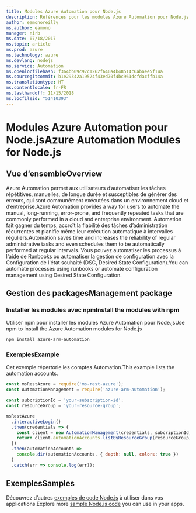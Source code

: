```yaml
---
title: Modules Azure Automation pour Node.js
description: Références pour les modules Azure Automation pour Node.js
author: eamonoreilly
ms.author: eamono
manager: nirb
ms.date: 07/18/2017
ms.topic: article
ms.prod: azure
ms.technology: azure
ms.devlang: nodejs
ms.service: Automation
ms.openlocfilehash: f364bb09c97c1262f640a4b48514c6abaee5f14a
ms.sourcegitcommit: b1e29342a19524f43ed70f4bc961dcfdacffb14a
ms.translationtype: HT
ms.contentlocale: fr-FR
ms.lasthandoff: 11/15/2018
ms.locfileid: "51410393"
---
```

# <a name="azure-automation-modules-for-nodejs"></a><span data-ttu-id="07b2b-103">Modules Azure Automation pour Node.js</span><span class="sxs-lookup"><span data-stu-id="07b2b-103">Azure Automation Modules for Node.js</span></span>

## <a name="overview"></a><span data-ttu-id="07b2b-104">Vue d’ensemble</span><span class="sxs-lookup"><span data-stu-id="07b2b-104">Overview</span></span>

<span data-ttu-id="07b2b-105">Azure Automation permet aux utilisateurs d’automatiser les tâches répétitives, manuelles, de longue durée et susceptibles de générer des erreurs, qui sont communément exécutées dans un environnement cloud et d’entreprise.</span><span class="sxs-lookup"><span data-stu-id="07b2b-105">Azure Automation provides a way for users to automate the manual, long-running, error-prone, and frequently repeated tasks that are commonly performed in a cloud and enterprise environment.</span></span> <span data-ttu-id="07b2b-106">Automation fait gagner du temps, accroît la fiabilité des tâches d’administration récurrentes et planifie même leur exécution automatique à intervalles réguliers.</span><span class="sxs-lookup"><span data-stu-id="07b2b-106">Automation saves time and increases the reliability of regular administrative tasks and even schedules them to be automatically performed at regular intervals.</span></span> <span data-ttu-id="07b2b-107">Vous pouvez automatiser les processus à l'aide de Runbooks ou automatiser la gestion de configuration avec la Configuration de l'état souhaité (DSC, Desired State Configuration).</span><span class="sxs-lookup"><span data-stu-id="07b2b-107">You can automate processes using runbooks or automate configuration management using Desired State Configuration.</span></span>

## <a name="management-package"></a><span data-ttu-id="07b2b-108">Gestion des packages</span><span class="sxs-lookup"><span data-stu-id="07b2b-108">Management package</span></span>

### <a name="install-the-modules-with-npm"></a><span data-ttu-id="07b2b-109">Installer les modules avec npm</span><span class="sxs-lookup"><span data-stu-id="07b2b-109">Install the modules with npm</span></span>

<span data-ttu-id="07b2b-110">Utiliser npm pour installer les modules Azure Automation pour Node.js</span><span class="sxs-lookup"><span data-stu-id="07b2b-110">Use npm to install the Azure Automation modules for Node.js</span></span>

```bash
npm install azure-arm-automation
```

### <a name="example"></a><span data-ttu-id="07b2b-111">Exemples</span><span class="sxs-lookup"><span data-stu-id="07b2b-111">Example</span></span>

<span data-ttu-id="07b2b-112">Cet exemple répertorie les comptes Automation.</span><span class="sxs-lookup"><span data-stu-id="07b2b-112">This example lists the automation accounts.</span></span>

```javascript
const msRestAzure = require('ms-rest-azure');
const AutomationManagement = require('azure-arm-automation');

const subcriptionId = 'your-subscription-id';
const resourceGroup = 'your-resource-group';

msRestAzure
  .interactiveLogin()
  .then(credentials => {
    const client = new AutomationManagement(credentials, subcriptionId);
    return client.automationAccounts.listByResourceGroup(resourceGroup);
  })
  .then(automationAccounts =>
    console.dir(automationAccounts, { depth: null, colors: true })
  )
  .catch(err => console.log(err));
```

## <a name="samples"></a><span data-ttu-id="07b2b-113">Exemples</span><span class="sxs-lookup"><span data-stu-id="07b2b-113">Samples</span></span>

<span data-ttu-id="07b2b-114">Découvrez d’autres [exemples de code Node.js](https://azure.microsoft.com/resources/samples/?platform=nodejs) à utiliser dans vos applications.</span><span class="sxs-lookup"><span data-stu-id="07b2b-114">Explore more [sample Node.js code](https://azure.microsoft.com/resources/samples/?platform=nodejs) you can use in your apps.</span></span>
